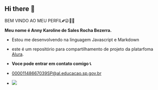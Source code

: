 ## Hi there 👋

BEM VINDO AO MEU PERFIL💕😜🌹🤑

**Meu nome é Anny Karoline de Sales Rocha Bezerra.**

- Estou me desenvolvendo na linguagem Javascript e Markdown

- este é um repositório para compartilhamento de projeto da platarfoma [Alura](https://cursos.alura.com.br/).

- **Voce pode entrar em contato comigo 📞**

- 00001148667039SP@al.educacao.sp.gov.br

- ![](https://media1.tenor.com/m/AQQS6bMiRB8AAAAC/flamengo-segue-o-lider.gif)
